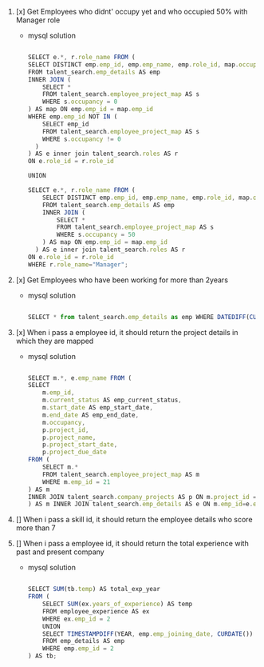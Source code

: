 1. [x] Get Employees who didnt' occupy yet and who occupied 50% with Manager role

   - mysql solution

     ```js

     SELECT e.*, r.role_name FROM (
     SELECT DISTINCT emp.emp_id, emp.emp_name, emp.role_id, map.occupancy
     FROM talent_search.emp_details AS emp
     INNER JOIN (
         SELECT *
         FROM talent_search.employee_project_map AS s
         WHERE s.occupancy = 0
     ) AS map ON emp.emp_id = map.emp_id
     WHERE emp.emp_id NOT IN (
         SELECT emp_id
         FROM talent_search.employee_project_map AS s
         WHERE s.occupancy != 0
       )
     ) AS e inner join talent_search.roles AS r
     ON e.role_id = r.role_id

     UNION

     SELECT e.*, r.role_name FROM (
         SELECT DISTINCT emp.emp_id, emp.emp_name, emp.role_id, map.occupancy
         FROM talent_search.emp_details AS emp
         INNER JOIN (
             SELECT *
             FROM talent_search.employee_project_map AS s
             WHERE s.occupancy = 50
         ) AS map ON emp.emp_id = map.emp_id
       ) AS e inner join talent_search.roles AS r
     ON e.role_id = r.role_id
     WHERE r.role_name="Manager";

     ```

2. [x] Get Employees who have been working for more than 2years

   - mysql solution

     ```js

     SELECT * from talent_search.emp_details as emp WHERE DATEDIFF(CURDATE(), emp.emp_joining_date) > 730;

     ```

3. [x] When i pass a employee id, it should return the project details in which they are mapped

   - mysql solution

     ```js

     SELECT m.*, e.emp_name FROM (
     SELECT
         m.emp_id,
         m.current_status AS emp_current_status,
         m.start_date AS emp_start_date,
         m.end_date AS emp_end_date,
         m.occupancy,
         p.project_id,
         p.project_name,
         p.project_start_date,
         p.project_due_date
     FROM (
         SELECT m.*
         FROM talent_search.employee_project_map AS m
         WHERE m.emp_id = 21
     ) AS m
     INNER JOIN talent_search.company_projects AS p ON m.project_id = p.project_id
     ) AS m INNER JOIN talent_search.emp_details AS e ON m.emp_id=e.emp_id;


     ```

4. [] When i pass a skill id, it should return the employee details who score more than 7

5. [] When i pass a employee id, it should return the total experience with past and present company

   - mysql solution

     ```js

     SELECT SUM(tb.temp) AS total_exp_year
     FROM (
         SELECT SUM(ex.years_of_experience) AS temp
         FROM employee_experience AS ex
         WHERE ex.emp_id = 2
         UNION
         SELECT TIMESTAMPDIFF(YEAR, emp.emp_joining_date, CURDATE()) as temp
         FROM emp_details AS emp
         WHERE emp.emp_id = 2
     ) AS tb;


     ```
